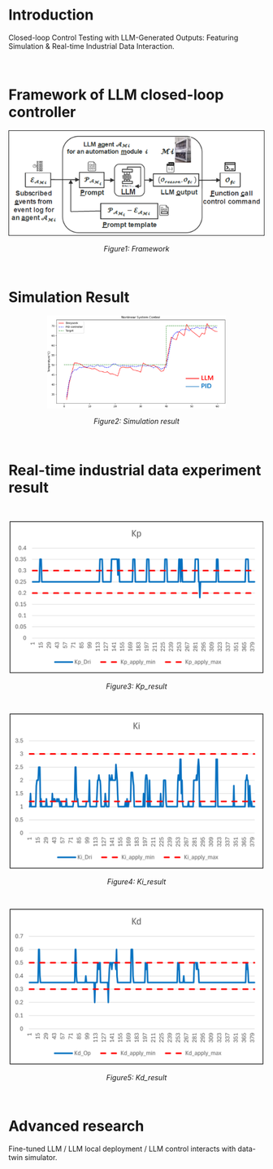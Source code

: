 # Introduction
Closed-loop Control Testing with LLM-Generated Outputs: Featuring Simulation & Real-time Industrial Data Interaction. 


<br>  <!-- 这是空行间隔 -->

# Framework of LLM closed-loop controller
<div align="center">
  <img src="images/Framework.png" alt="Framework" style="width: 700px; height: auto;"/>

  *Figure1: Framework*
</div>

<br>  <!-- 这是空行间隔 -->

# Simulation Result
<div align="center">
  <img src="images/Simulation.png" alt="Simulation Results" style="max-width: 70%; height: auto;"/>

  *Figure2: Simulation result*
</div>
<br>  <!-- 这是空行间隔 -->

# Real-time industrial data experiment result
<br>  <!-- 这是空行间隔 -->

<div align="center">
  <img src="images/Kp_result.png" alt="Kp_result" style="width: 500px; height: auto;"/>

  *Figure3: Kp_result*
</div>

<br>  <!-- 这是空行间隔 -->

<div align="center">
  <img src="images/Ki_result.png" alt="Ki_result" style="width: 500px; height: auto;"/>
  
  *Figure4: Ki_result*
</div>

<br>  <!-- 这是空行间隔 -->


<div align="center">
  <img src="images/Kd_result.png" alt="Kd_result" style="width: 500px; height: auto;"/>
  
  *Figure5: Kd_result*
</div>

<br>  <!-- 这是空行间隔 -->

# Advanced research
Fine-tuned LLM / LLM local deployment / LLM control interacts with data-twin simulator.

<br>  <!-- 这是空行间隔 -->
